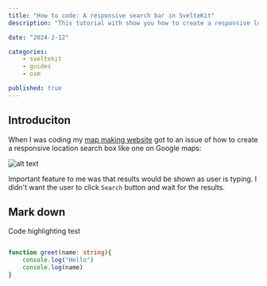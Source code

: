 ```yaml
---
title: "How to code: A responsive search bar in SvelteKit"
description: "This tutorial with show you how to create a responsive location search box fetching remote data in SvelteKit." 

date: "2024-2-12"

categories:
    - sveltekit
    - guides
    - osm

published: true
---
```


## Introduciton

When I was coding my <a href="https://maps.olek.site/" target="_blank">map making website</a> got to an issue of how to create a responsive location search box like one on Google maps:


![alt text](google_search_box.gif)

Important feature to me was that results would be shown as user is typing. I didn't want the user to click `Search` button and wait for the results.



## Mark down

Code highlighting test

```ts

function greet(name: string){
    console.log("Hello")
    console.log(name)
}

```